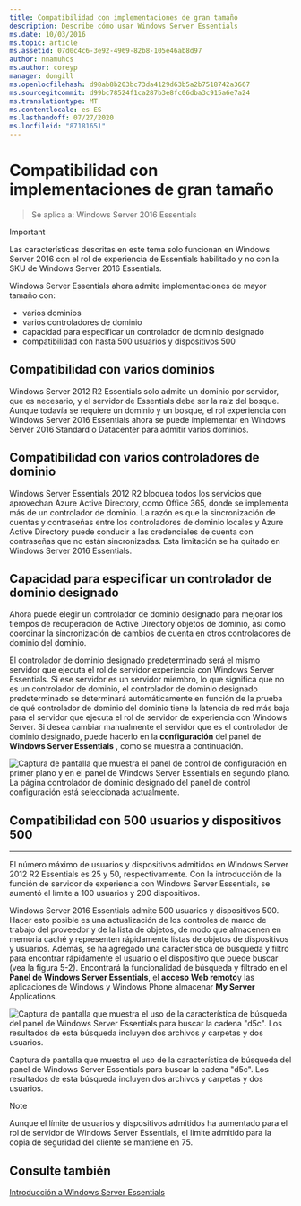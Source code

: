 ```yaml
---
title: Compatibilidad con implementaciones de gran tamaño
description: Describe cómo usar Windows Server Essentials
ms.date: 10/03/2016
ms.topic: article
ms.assetid: 07d0c4c6-3e92-4969-82b8-105e46ab8d97
author: nnamuhcs
ms.author: coreyp
manager: dongill
ms.openlocfilehash: d98ab8b203bc73da4129d63b5a2b7518742a3667
ms.sourcegitcommit: d99bc78524f1ca287b3e8fc06dba3c915a6e7a24
ms.translationtype: MT
ms.contentlocale: es-ES
ms.lasthandoff: 07/27/2020
ms.locfileid: "87181651"
---
```

# <a name="support-for-larger-deployments"></a>Compatibilidad con implementaciones de gran tamaño

>Se aplica a: Windows Server 2016 Essentials

> [!IMPORTANT]
> Las características descritas en este tema solo funcionan en Windows Server 2016 con el rol de experiencia de Essentials habilitado y no con la SKU de Windows Server 2016 Essentials.


Windows Server Essentials ahora admite implementaciones de mayor tamaño con:

- varios dominios
- varios controladores de dominio
- capacidad para especificar un controlador de dominio designado
- compatibilidad con hasta 500 usuarios y dispositivos 500

## <a name="support-for-multiple-domains"></a>Compatibilidad con varios dominios

Windows Server 2012 R2 Essentials solo admite un dominio por servidor, que es necesario, y el servidor de Essentials debe ser la raíz del bosque. Aunque todavía se requiere un dominio y un bosque, el rol experiencia con Windows Server 2016 Essentials ahora se puede implementar en Windows Server 2016 Standard o Datacenter para admitir varios dominios.

## <a name="support-for-multiple-domain-controllers"></a>Compatibilidad con varios controladores de dominio

 Windows Server Essentials 2012 R2 bloquea todos los servicios que aprovechan Azure Active Directory, como Office 365, donde se implementa más de un controlador de dominio. La razón es que la sincronización de cuentas y contraseñas entre los controladores de dominio locales y Azure Active Directory puede conducir a las credenciales de cuenta con contraseñas que no están sincronizadas. Esta limitación se ha quitado en Windows Server 2016 Essentials.

## <a name="ability-to-specify-a-designated-domain-controller"></a>Capacidad para especificar un controlador de dominio designado

Ahora puede elegir un controlador de dominio designado para mejorar los tiempos de recuperación de Active Directory objetos de dominio, así como coordinar la sincronización de cambios de cuenta en otros controladores de dominio del dominio.

El controlador de dominio designado predeterminado será el mismo servidor que ejecuta el rol de servidor experiencia con Windows Server Essentials. Si ese servidor es un servidor miembro, lo que significa que no es un controlador de dominio, el controlador de dominio designado predeterminado se determinará automáticamente en función de la prueba de qué controlador de dominio del dominio tiene la latencia de red más baja para el servidor que ejecuta el rol de servidor de experiencia con Windows Server. Si desea cambiar manualmente el servidor que es el controlador de dominio designado, puede hacerlo en la **configuración** del panel de **Windows Server Essentials** , como se muestra a continuación.

![Captura de pantalla que muestra el panel de control de configuración en primer plano y en el panel de Windows Server Essentials en segundo plano. La página controlador de dominio designado del panel de control configuración está seleccionada actualmente.](media/larger-deployments-1.PNG)

## <a name="support-for-500-users-and-500-devices"></a>Compatibilidad con 500 usuarios y dispositivos 500
-------------------------------------

El número máximo de usuarios y dispositivos admitidos en Windows Server 2012 R2 Essentials es 25 y 50, respectivamente. Con la introducción de la función de servidor de experiencia con Windows Server Essentials, se aumentó el límite a 100 usuarios y 200 dispositivos.

Windows Server 2016 Essentials admite 500 usuarios y dispositivos 500. Hacer esto posible es una actualización de los controles de marco de trabajo del proveedor y de la lista de objetos, de modo que almacenen en memoria caché y representen rápidamente listas de objetos de dispositivos y usuarios. Además, se ha agregado una característica de búsqueda y filtro para encontrar rápidamente el usuario o el dispositivo que puede buscar (vea la figura 5-2). Encontrará la funcionalidad de búsqueda y filtrado en el **Panel de Windows Server Essentials**, el **acceso Web remoto**y las aplicaciones de Windows y Windows Phone almacenar **My Server** Applications.

![Captura de pantalla que muestra el uso de la característica de búsqueda del panel de Windows Server Essentials para buscar la cadena "d5c". Los resultados de esta búsqueda incluyen dos archivos y carpetas y dos usuarios.](media/larger-deployments-2.PNG)

Captura de pantalla que muestra el uso de la característica de búsqueda del panel de Windows Server Essentials para buscar la cadena "d5c". Los resultados de esta búsqueda incluyen dos archivos y carpetas y dos usuarios.

> [!NOTE]
> Aunque el límite de usuarios y dispositivos admitidos ha aumentado para el rol de servidor de Windows Server Essentials, el límite admitido para la copia de seguridad del cliente se mantiene en 75.

<a name="see-also"></a>Consulte también
--------
[Introducción a Windows Server Essentials](get-started.md)